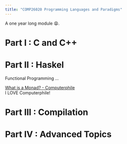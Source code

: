 ```yaml
---
title: "COMP26020 Programming Languages and Paradigms"
---
```

A one year long module :weary:.  

# Part I : C and C++

# Part II : Haskel

Functional Programming ...

[What is a Monad? - Computerphile](https://www.youtube.com/watch?v=t1e8gqXLbsU)  
I LOVE Computerphile!  

# Part III : Compilation

# Part IV : Advanced Topics